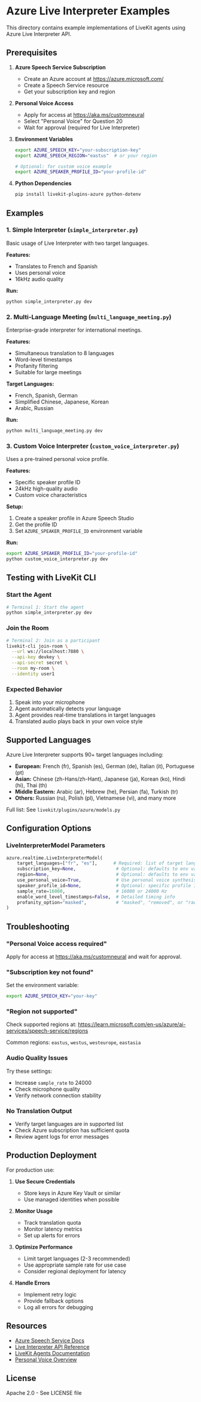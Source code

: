 # Azure Live Interpreter Examples

This directory contains example implementations of LiveKit agents using Azure Live Interpreter API.

## Prerequisites

1. **Azure Speech Service Subscription**
   - Create an Azure account at https://azure.microsoft.com/
   - Create a Speech Service resource
   - Get your subscription key and region

2. **Personal Voice Access**
   - Apply for access at https://aka.ms/customneural
   - Select "Personal Voice" for Question 20
   - Wait for approval (required for Live Interpreter)

3. **Environment Variables**
   ```bash
   export AZURE_SPEECH_KEY="your-subscription-key"
   export AZURE_SPEECH_REGION="eastus"  # or your region

   # Optional: for custom voice example
   export AZURE_SPEAKER_PROFILE_ID="your-profile-id"
   ```

4. **Python Dependencies**
   ```bash
   pip install livekit-plugins-azure python-dotenv
   ```

## Examples

### 1. Simple Interpreter (`simple_interpreter.py`)

Basic usage of Live Interpreter with two target languages.

**Features:**
- Translates to French and Spanish
- Uses personal voice
- 16kHz audio quality

**Run:**
```bash
python simple_interpreter.py dev
```

### 2. Multi-Language Meeting (`multi_language_meeting.py`)

Enterprise-grade interpreter for international meetings.

**Features:**
- Simultaneous translation to 8 languages
- Word-level timestamps
- Profanity filtering
- Suitable for large meetings

**Target Languages:**
- French, Spanish, German
- Simplified Chinese, Japanese, Korean
- Arabic, Russian

**Run:**
```bash
python multi_language_meeting.py dev
```

### 3. Custom Voice Interpreter (`custom_voice_interpreter.py`)

Uses a pre-trained personal voice profile.

**Features:**
- Specific speaker profile ID
- 24kHz high-quality audio
- Custom voice characteristics

**Setup:**
1. Create a speaker profile in Azure Speech Studio
2. Get the profile ID
3. Set `AZURE_SPEAKER_PROFILE_ID` environment variable

**Run:**
```bash
export AZURE_SPEAKER_PROFILE_ID="your-profile-id"
python custom_voice_interpreter.py dev
```

## Testing with LiveKit CLI

### Start the Agent

```bash
# Terminal 1: Start the agent
python simple_interpreter.py dev
```

### Join the Room

```bash
# Terminal 2: Join as a participant
livekit-cli join-room \
  --url ws://localhost:7880 \
  --api-key devkey \
  --api-secret secret \
  --room my-room \
  --identity user1
```

### Expected Behavior

1. Speak into your microphone
2. Agent automatically detects your language
3. Agent provides real-time translations in target languages
4. Translated audio plays back in your own voice style

## Supported Languages

Azure Live Interpreter supports 90+ target languages including:

- **European:** French (fr), Spanish (es), German (de), Italian (it), Portuguese (pt)
- **Asian:** Chinese (zh-Hans/zh-Hant), Japanese (ja), Korean (ko), Hindi (hi), Thai (th)
- **Middle Eastern:** Arabic (ar), Hebrew (he), Persian (fa), Turkish (tr)
- **Others:** Russian (ru), Polish (pl), Vietnamese (vi), and many more

Full list: See `livekit/plugins/azure/models.py`

## Configuration Options

### LiveInterpreterModel Parameters

```python
azure.realtime.LiveInterpreterModel(
    target_languages=["fr", "es"],      # Required: list of target languages
    subscription_key=None,               # Optional: defaults to env var
    region=None,                         # Optional: defaults to env var
    use_personal_voice=True,             # Use personal voice synthesis
    speaker_profile_id=None,             # Optional: specific profile ID
    sample_rate=16000,                   # 16000 or 24000 Hz
    enable_word_level_timestamps=False,  # Detailed timing info
    profanity_option="masked",           # "masked", "removed", or "raw"
)
```

## Troubleshooting

### "Personal Voice access required"

Apply for access at https://aka.ms/customneural and wait for approval.

### "Subscription key not found"

Set the environment variable:
```bash
export AZURE_SPEECH_KEY="your-key"
```

### "Region not supported"

Check supported regions at:
https://learn.microsoft.com/en-us/azure/ai-services/speech-service/regions

Common regions: `eastus`, `westus`, `westeurope`, `eastasia`

### Audio Quality Issues

Try these settings:
- Increase `sample_rate` to 24000
- Check microphone quality
- Verify network connection stability

### No Translation Output

- Verify target languages are in supported list
- Check Azure subscription has sufficient quota
- Review agent logs for error messages

## Production Deployment

For production use:

1. **Use Secure Credentials**
   - Store keys in Azure Key Vault or similar
   - Use managed identities when possible

2. **Monitor Usage**
   - Track translation quota
   - Monitor latency metrics
   - Set up alerts for errors

3. **Optimize Performance**
   - Limit target languages (2-3 recommended)
   - Use appropriate sample rate for use case
   - Consider regional deployment for latency

4. **Handle Errors**
   - Implement retry logic
   - Provide fallback options
   - Log all errors for debugging

## Resources

- [Azure Speech Service Docs](https://learn.microsoft.com/en-us/azure/ai-services/speech-service/)
- [Live Interpreter API Reference](https://learn.microsoft.com/en-us/azure/ai-services/speech-service/how-to-translate-speech)
- [LiveKit Agents Documentation](https://docs.livekit.io/agents/)
- [Personal Voice Overview](https://learn.microsoft.com/en-us/azure/ai-services/speech-service/personal-voice-overview)

## License

Apache 2.0 - See LICENSE file
